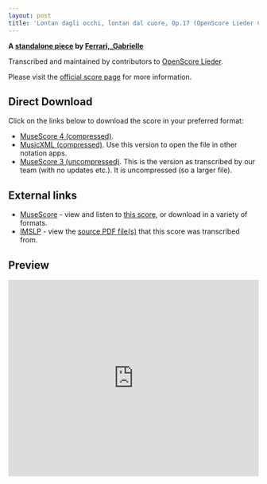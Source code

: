 ```yaml
---
layout: post
title: 'Lontan dagli occhi, lontan dal cuore, Op.17 (OpenScore Lieder Corpus)'
---
```


__A [standalone piece](https://fourscoreandmore.org/openscore/lieder/Ferrari%2C_Gabrielle/_/) by [Ferrari,_Gabrielle](https://fourscoreandmore.org/openscore/lieder/Ferrari%2C_Gabrielle)__

Transcribed and maintained by contributors to [OpenScore Lieder].

Please visit the [official score page] for more information.

[official score page]: https://musescore.com/openscore-lieder-corpus/scores/6568021
[OpenScore Lieder]: https://musescore.com/openscore-lieder-corpus

## Direct Download

Click on the links below to download the score in your preferred format:
- [MuseScore 4 (compressed)](https://fourscoreandmore.org/openscore/lieder/Ferrari%2C_Gabrielle/_/Lontan_dagli_occhi%2C_lontan_dal_cuore%2C_Op.17.mscz).
- [MusicXML (compressed)](https://fourscoreandmore.org/openscore/lieder/Ferrari%2C_Gabrielle/_/Lontan_dagli_occhi%2C_lontan_dal_cuore%2C_Op.17.mxl). Use this version to open the file in other notation apps.
- [MuseScore 3 (uncompressed)](https://raw.githubusercontent.com/OpenScore/Lieder/refs/heads/main/scores/Ferrari%2C_Gabrielle/_/Lontan_dagli_occhi%2C_lontan_dal_cuore%2C_Op.17/lc6568021.mscx). This is the version as transcribed by our team (with no updates etc.). It is uncompressed (so a larger file).

## External links

- [MuseScore] - view and listen to [this score][MuseScore], or download in a variety of formats.
- [IMSLP] - view the [source PDF file(s)][IMSLP] that this score was transcribed from.

[MuseScore]: https://musescore.com/score/6568021
[IMSLP]: https://imslp.org/wiki/Special:ReverseLookup/507203

## Preview

<iframe width="100%" height="394" src="https://musescore.com/openscore-lieder-corpus/scores/6568021/embed" frameborder="0" allowfullscreen allow="autoplay; fullscreen"></iframe>
